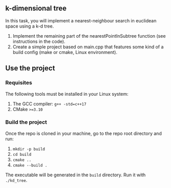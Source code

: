 ## k-dimensional tree

In this task, you will implement a nearest-neighbour search in euclidean space using a k-d tree.

1. Implement the remaining part of the nearestPointInSubtree function (see instructions in the code).
2. Create a simple project based on main.cpp that features some kind of a build config (make or cmake, Linux environment).

## Use the project

### Requisites

The following tools must be installed in your Linux system:

1. The GCC compiler: `g++ -std=c++17`
2. CMake `>=3.10`

### Build the project

Once the repo is cloned in your machine, go to the repo root directory and run:

1. `mkdir -p build`
2. `cd build`
3. `cmake ..`
4. `cmake --build .`

The executable will be generated in the `build` directory. Run it with `./kd_tree`.